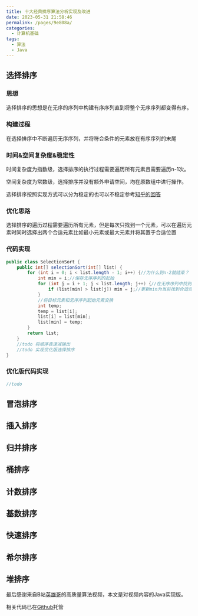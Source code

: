 ```yaml
---
title: 十大经典排序算法分析实现及改进
date: 2023-05-31 21:58:46
permalink: /pages/9e808a/
categories:
  - 计算机基础
tags:
  - 算法
  - Java
---
```


## 选择排序
### 思想
  选择排序的思想是在无序的序列中构建有序序列直到将整个无序序列都变得有序。
### 构建过程
  在选择排序中不断遍历无序序列，并将符合条件的元素放在有序序列的末尾
### 时间&空间复杂度&稳定性
  时间复杂度为指数级，选择排序的执行过程需要遍历所有元素且需要遍历n-1次。

  空间复杂度为常数级，选择排序并没有额外申请空间，均在原数组中进行操作。
  
  选择排序按照实现方式可以分为稳定的也可以不稳定参考[知乎的回答](https://www.zhihu.com/question/20926405)
### 优化思路
  选择排序的遍历过程需要遍历所有元素，但是每次只找到一个元素，可以在遍历元素时同时选择出两个合适元素比如最小元素或最大元素并将其置于合适位置
### 代码实现
```java
public class SelectionSort {
    public int[] selectionSort(int[] list) {
        for (int i = 0; i < list.length - 1; i++) {//为什么到n-2就结束？ 因为到n-2时对应选择到了倒数第二个元素剩下的那个元素自然是最大的无需再比较
            int min = i;//保存无序序列的起始
            for (int j = i + 1; j < list.length; j++) {//在无序序列中找到合适的元素
                if (list[min] > list[j]) min = j;//更新min为当前找到合适元素的坐标
            }
            //将目标元素和无序序列起始元素交换
            int temp;
            temp = list[i];
            list[i] = list[min];
            list[min] = temp;
        }
        return list;
    }
    //todo 将顺序表递减输出
    //todo 实现优化版选择排序
}
```
### 优化版代码实现
``` java
//todo
```
## 冒泡排序

## 插入排序

## 归并排序

## 桶排序

## 计数排序

## 基数排序

## 快速排序

## 希尔排序

## 堆排序



最后感谢来自B站[英雄哥](https://www.bilibili.com/video/BV1Zs4y1X7mN/)的高质量算法视频，本文是对视频内容的Java实现版。

相关代码已在[Github](https://github.com/sine2cr/MyUniversityWorks/tree/main/sort)托管
